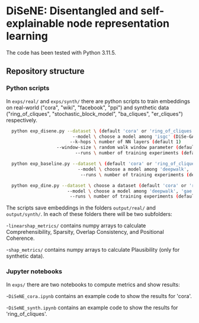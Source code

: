 # DiSeNE: Disentangled and self-explainable node representation learning
The code has been tested with Python 3.11.5.

## Repository structure 
### Python scripts
In `exps/real/` and `exps/synth/` there are python scripts to train embeddings on real-world ("cora", "wiki", "facebook", "ppi") and synthetic data ("ring_of_cliques", "stochastic_block_model", "ba_cliques", "er_cliques") respectively.

  ```bash
    python exp_disene.py --dataset \ (default 'cora' or 'ring_of_cliques')  
                           --model \ choose a model among 'isgc' (DiSe-GAE), 'imlp' (DiSe-FCAE)
                          --k-hops \ number of NN layers (default 1)
                     --window-size \ random walk window parameter (default 5)
                            --runs \ number of training experiments (default 5)
  ```

  ```bash
    python exp_baseline.py --dataset \ (default 'cora' or 'ring_of_cliques') 
                             --model \ choose a model among 'deepwalk', 'infwalk', 'gae', 'sage'
                              --runs \ number of training experiments (default 5)
  ```

  ```bash
    python exp_dine.py --dataset \ choose a dataset (default 'cora' or 'ring_of_cliques') 
                         --model \ choose a model among 'deepwalk', 'gae'
                          --runs \ number of training experiments (default 5)
  ```
The scripts save embeddings in the folders `output/real/` and `output/synth/`. In each of these folders there will be two subfolders:

-`linearshap_metrics/` contains numpy arrays to calculate Comprehensibility, Sparsity, Overlap Consistency, and Positional Coherence.

-`shap_metrics/` contains numpy arrays to calculate Plausibility (only for synthetic data).

### Jupyter notebooks
In `exps/` there are two notebooks to compute metrics and show results:

-`DiSeNE_cora.ipynb` contains an example code to show the results for 'cora'. 

-`DiSeNE_synth.ipynb` contains an example code to show the results for 'ring_of_cliques'. 
